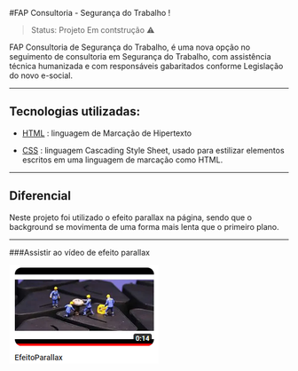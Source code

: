 #FAP Consultoria - Segurança do Trabalho !

>Status: Projeto Em contstrução ⚠️

FAP Consultoria de Segurança do Trabalho,  é uma nova opção no seguimento de consultoria em Segurança do Trabalho, com assistência técnica humanizada e com responsáveis gabaritados conforme Legislação do novo e-social.

---

## Tecnologias utilizadas:
* [HTML](https://developer.mozilla.org/pt-BR/docs/Web/HTML) : linguagem de Marcação de Hipertexto

* [CSS](https://developer.mozilla.org/pt-BR/docs/Web/CSS) :  linguagem Cascading Style Sheet, usado para estilizar elementos escritos em uma linguagem de marcação como HTML. 
----
## Diferencial
Neste projeto foi utilizado o efeito parallax na página, sendo que o background se movimenta de uma forma mais lenta que o primeiro plano.

---

###Assistir ao vídeo de efeito parallax

[![IMAGE ALT TEXT HERE](/images/YoutubeParallax.PNG)](https://www.youtube.com/watch?v=aCbtLlCVP8U)